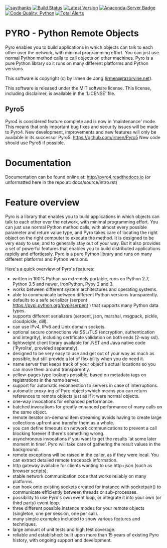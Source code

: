 [![saythanks](https://img.shields.io/badge/say-thanks-ff69b4.svg)](https://saythanks.io/to/irmen)
[![Build Status](https://travis-ci.org/irmen/Pyro4.svg?branch=master)](https://travis-ci.org/irmen/Pyro4)
[![Latest Version](https://img.shields.io/pypi/v/Pyro4.svg)](https://pypi.python.org/pypi/Pyro4/)
[![Anaconda-Server Badge](https://anaconda.org/conda-forge/pyro4/badges/version.svg)](https://anaconda.org/conda-forge/pyro4)
[![Code Quality: Python](https://img.shields.io/lgtm/grade/python/g/irmen/Pyro4.svg?logo=lgtm&logoWidth=18)](https://lgtm.com/projects/g/irmen/Pyro4/context:python)
[![Total Alerts](https://img.shields.io/lgtm/alerts/g/irmen/Pyro4.svg?logo=lgtm&logoWidth=18)](https://lgtm.com/projects/g/irmen/Pyro4/alerts)

PYRO - Python Remote Objects
============================

Pyro enables you to build applications in which objects can talk
to each other over the network, with minimal programming effort.
You can just use normal Python method calls to call objects on
other machines. Pyro is a pure Python library so it
runs on many different platforms and Python versions.


This software is copyright (c) by Irmen de Jong (irmen@razorvine.net).

This software is released under the MIT software license.
This license, including disclaimer, is available in the 'LICENSE' file.

Pyro5
-----
Pyro4 is considered feature complete and is now in 'maintenance' mode.
This means that only important bug fixes and security issues will be made to Pyro4.
New development, improvements and new features will only be available in its successor
Pyro5:  https://github.com/irmen/Pyro5
New code should use Pyro5 if possible.

Documentation
=============
Documentation can be found online at: http://pyro4.readthedocs.io
(or unformatted here in the repo at: docs/source/intro.rst)


Feature overview
================

Pyro is a library that enables you to build applications in which
objects can talk to each other over the network, with minimal programming effort.
You can just use normal Python method calls, with almost every possible parameter
and return value type, and Pyro takes care of locating the right object on the right
computer to execute the method. It is designed to be very easy to use, and to
generally stay out of your way. But it also provides a set of powerful features that
enables you to build distributed applications rapidly and effortlessly.
Pyro is a pure Python library and runs on many different platforms and Python versions.

Here's a quick overview of Pyro's features:

- written in 100% Python so extremely portable, runs on Python 2.7, Python 3.5 and newer, IronPython, Pypy 2 and 3.
- works between different system architectures and operating systems.
- able to communicate between different Python versions transparently.
- defaults to a safe serializer (serpent https://pypi.python.org/pypi/serpent ) that supports many Python data types.
- supports different serializers (serpent, json, marshal, msgpack, pickle, cloudpickle, dill).
- can use IPv4, IPv6 and Unix domain sockets.
- optional secure connections via SSL/TLS (encryption, authentication and integrity), including certificate validation on both ends (2-way ssl).
- lightweight client library available for .NET and Java native code ('Pyrolite', provided separately).
- designed to be very easy to use and get out of your way as much as possible, but still provide a lot of flexibility when you do need it.
- name server that keeps track of your object's actual locations so you can move them around transparently.
- yellow-pages type lookups possible, based on metadata tags on registrations in the name server.
- support for automatic reconnection to servers in case of interruptions.
- automatic proxy-ing of Pyro objects which means you can return references to remote objects just as if it were normal objects.
- one-way invocations for enhanced performance.
- batched invocations for greatly enhanced performance of many calls on the same object.
- remote iterator on-demand item streaming avoids having to create large collections upfront and transfer them as a whole.
- you can define timeouts on network communications to prevent a call blocking forever if there's something wrong.
- asynchronous invocations if you want to get the results 'at some later moment in time'. Pyro will take care of gathering the result values in the background.
- remote exceptions will be raised in the caller, as if they were local. You can extract detailed remote traceback information.
- http gateway available for clients wanting to use http+json (such as browser scripts).
- stable network communication code that works reliably on many platforms.
- can hook onto existing sockets created for instance with socketpair() to communicate efficiently between threads or sub-processes.
- possibility to use Pyro's own event loop, or integrate it into your own (or third party) event loop.
- three different possible instance modes for your remote objects (singleton, one per session, one per call).
- many simple examples included to show various features and techniques.
- large amount of unit tests and high test coverage.
- reliable and established: built upon more than 15 years of existing Pyro history, with ongoing support and development.
